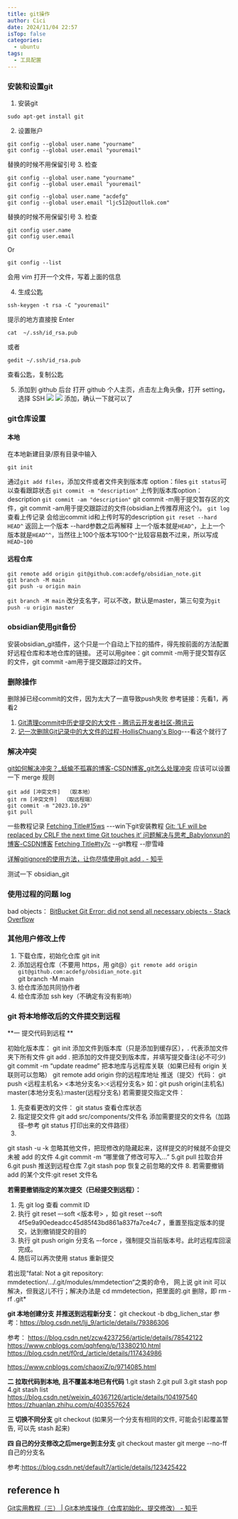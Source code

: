 ```yaml
---
title: git操作
author: Cici
date: 2024/11/04 22:57
isTop: false
categories:
  - ubuntu
tags:
  - 工具配置
---
```


### 安装和设置git
1. 安装git
```shell
sudo apt-get install git
```
2. 设置账户
```
git config --global user.name "yourname" 
git config --global user.email "youremail"
```
替换的时候不用保留引号
3. 检查

```shell
git config --global user.name "yourname" 
git config --global user.email "youremail"
```

```shell
git config --global user.name "acdefg" 
git config --global user.email "ljc512@outllok.com"
```

替换的时候不用保留引号
3. 检查
```shell  
git config user.name 
git config user.email
```
Or

```shell
git config --list
```
会用 vim 打开一个文件，写着上面的信息

4. 生成公匙

```shell
ssh-keygen -t rsa -C "youremail" 
```
提示的地方直接按 Enter

```shell
cat  ~/.ssh/id_rsa.pub
```
或者

```shell
gedit ~/.ssh/id_rsa.pub
```
查看公匙，复制公匙

5. 添加到 github 后台
打开 github 个人主页，点击左上角头像，打开 setting，选择 SSH
![](https://s2.loli.net/2022/05/03/fqpDbIJ81S5ej9W.png)
![](https://s2.loli.net/2022/05/03/McjYFSmEKyhzwg6.png)
添加，确认一下就可以了

### git仓库设置
#### 本地
在本地新建目录/原有目录中输入

```shell
git init
```
通过`git add files`，添加文件或者文件夹到版本库 option：files
`git status`可以查看跟踪状态
`git commit -m "description"`  上传到版本库option：description
`git commit -am "description"` git commit -m用于提交暂存区的文件，git commit -am用于提交跟踪过的文件(obsidian上传推荐用这个)。
`git log` 查看上传记录
	会给出commit id和上传时写的description
`git reset --hard HEAD^` 返回上一个版本
	--hard参数之后再解释
	上一个版本就是`HEAD^`，上上一个版本就是`HEAD^^`，当然往上100个版本写100个`^`比较容易数不过来，所以写成`HEAD~100`

#### 远程仓库

```shell
git remote add origin git@github.com:acdefg/obsidian_note.git
git branch -M main
git push -u origin main
```
`git branch -M main` 改分支名字，可以不改，默认是master，第三句变为`git push -u origin master`

### obsidian使用git备份
安装obsidian_git插件，这个只是一个自动上下拉的插件，得先按前面的方法配置好远程仓库和本地仓库的链接。
还可以用gitee：git commit -m用于提交暂存区的文件，git commit -am用于提交跟踪过的文件。

### 删除操作
删除掉已经commit的文件，因为太大了一直导致push失败
参考链接：先看1，再看2
1. [Git清理commit中历史提交的大文件 - 腾讯云开发者社区-腾讯云](https://cloud.tencent.com/developer/article/1536481)
2. [记一次删除Git记录中的大文件的过程-HollisChuang's Blog](https://www.hollischuang.com/archives/1708)---看这个就行了


### 解决冲突
[git如何解决冲突？_蛞蝓不孤寡的博客-CSDN博客_git怎么处理冲突](https://blog.csdn.net/fish_skyyyy/article/details/119539747)
应该可以设置一下 merge 规则
```shell
git add [冲突文件]  （取本地）
git rm [冲突文件]  （取远程端）
git commit -m "2023.10.29"
git pull
```

一些教程记录
[Fetching Title#15ws](https://blog.csdn.net/qq_34842671/article/details/70916587)  ---win下git安装教程
[Git: ‘LF will be replaced by CRLF the next time Git touches it‘ 问题解决与思考_Babylonxun的博客-CSDN博客](https://blog.csdn.net/Babylonxun/article/details/126598477)
[Fetching Title#ty7c](https://www.liaoxuefeng.com/wiki/896043488029600) --git教程  --廖雪峰

[详解gitignore的使用方法，让你尽情使用git add . - 知乎](https://zhuanlan.zhihu.com/p/264995020)

测试一下 obsidian_git

### 使用过程的问题 log
bad objects：
[BitBucket Git Error: did not send all necessary objects - Stack Overflow](https://stackoverflow.com/questions/8788975/bitbucket-git-error-did-not-send-all-necessary-objects/70957667#70957667)

### 其他用户修改上传
1. 下载仓库，初始化仓库 git init
2. 添加远程仓库（不要用 https，用 git@）`git remote add origin git@github.com:acdefg/obsidian_note.git`  
git branch -M main
3. 给仓库添加共同协作者
4. 给仓库添加 ssh key（不确定有没有影响）

### git 将本地修改后的文件提交到远程
**一 提交代码到远程 **

初始化版本库：
git init
添加文件到版本库（只是添加到缓存区），. 代表添加文件夹下所有文件
git add .
把添加的文件提交到版本库，并填写提交备注(必不可少)
git commit -m “update readme”
把本地库与远程库关联（如果已经有 origin 关联则可以忽略）
git remote add origin 你的远程库地址
推送（提交）代码：
git push <远程主机名> <本地分支名>:<远程分支名>
如：git push origin(主机名) master(本地分支名):master(远程分支名)
若需要提交指定文件：
1. 先查看更改的文件：
git status 查看仓库状态
2. 指定提交文件
git add src/components/文件名 添加需要提交的文件名（加路径–参考 git status 打印出来的文件路径）
3.
git stash -u -k 忽略其他文件，把现修改的隐藏起来，这样提交的时候就不会提交未被 add 的文件
4.git commit -m “哪里做了修改可写入…”
5.git pull 拉取合并
6.git push 推送到远程仓库
7.git stash pop 恢复之前忽略的文件
8. 若需要撤销 add 的某个文件:git reset 文件名

**若需要撤销指定的某次提交（已经提交到远程）：**
1. 先 git log 查看 commit ID
2. 执行 git reset –-soft <版本号> ，如 git reset --soft 4f5e9a90edeadcc45d85f43bd861a837fa7ce4c7 ，重置至指定版本的提交，达到撤销提交的目的
3. 执行 git push origin 分支名 –-force ，强制提交当前版本号。此时远程库回滚完成。
4. 随后可以再次使用 status 重新提交

若出现“fatal: Not a git repository: mmdetection/…/.git/modules/mmdetection“之类的命令，
网上说 git init 可以解决，但我这儿不行；解决办法是 cd mmdetection，把里面的.git 删除，即 rm -rf .git*

**git 本地创建分支 并推送到远程新分支：**
git checkout -b dbg_lichen_star
参考：https://blog.csdn.net/ljj_9/article/details/79386306

参考：
https://blog.csdn.net/zcw4237256/article/details/78542122
https://www.cnblogs.com/qqhfeng/p/13380210.html
https://blog.csdn.net/f0rd_/article/details/117434986

https://www.cnblogs.com/chaoxiZ/p/9714085.html

**二 拉取代码到本地, 且不覆盖本地已有代码**
1.git stash
2.git pull
3.git stash pop
4.git stash list
https://blog.csdn.net/weixin_40367126/article/details/104197540
https://zhuanlan.zhihu.com/p/403557624

**三 切换不同分支**
git checkout
(如果另一个分支有相同的文件, 可能会引起覆盖警告, 可以先 stash 起来)

**四 自己的分支修改之后merge到主分支**
git checkout master
git merge --no-ff 自己的分支名

参考:https://blog.csdn.net/default7/article/details/123425422

## reference h
[Git实用教程（三） | Git本地库操作（仓库初始化、提交修改） - 知乎](https://zhuanlan.zhihu.com/p/87680115)